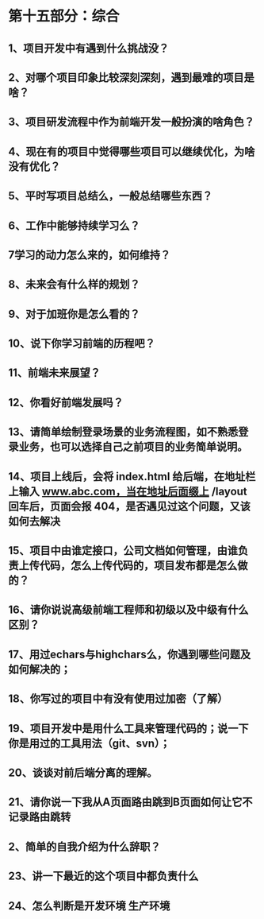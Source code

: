 # 第十五部分：综合

## 1、项目开发中有遇到什么挑战没？



## 2、对哪个项目印象比较深刻深刻，遇到最难的项目是啥？



## 3、项目研发流程中作为前端开发一般扮演的啥角色？



## 4、现在有的项目中觉得哪些项目可以继续优化，为啥没有优化？



## 5、平时写项目总结么，一般总结哪些东西？



## 6、工作中能够持续学习么？



## 7学习的动力怎么来的，如何维持？



## 8、未来会有什么样的规划？



## 9、对于加班你是怎么看的？



## 10、说下你学习前端的历程吧？



##  11、前端未来展望？



##  12、你看好前端发展吗？



## 13、请简单绘制登录场景的业务流程图，如不熟悉登录业务，也可以选择自己之前项目的业务简单说明。



## 14、项目上线后，会将 index.html 给后端，在地址栏上输入 www.abc.com，当在地址后面缀上 /layout 回车后，页面会报 404，是否遇见过这个问题，又该如何去解决



## 15、项目中由谁定接口，公司文档如何管理，由谁负责上传代码，怎么上传代码的，项目发布都是怎么做的？



## 16、请你说说高级前端工程师和初级以及中级有什么区别？



## 17、用过echars与highchars么，你遇到哪些问题及如何解决的；



## 18、你写过的项目中有没有使用过加密（了解）



## 19、项目开发中是用什么工具来管理代码的；说一下你是用过的工具用法（git、svn）；



## 20、谈谈对前后端分离的理解。



## 21、请你说一下我从A页面路由跳到B页面如何让它不记录路由跳转



## 2、简单的自我介绍为什么辞职？



## 23、讲一下最近的这个项目中都负责什么



## 24、怎么判断是开发环境 生产环境




